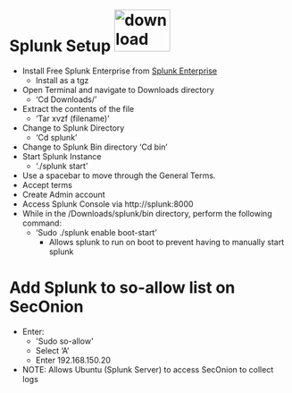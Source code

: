 # Splunk Setup  <img width="100" height="75" alt="download" src="https://github.com/user-attachments/assets/de3f50a2-4bdc-4739-b99c-946b1ddc4fc9" /> 
- Install Free Splunk Enterprise from [Splunk Enterprise](https://www.splunk.com/en_us/download/splunk-enterprise.html)
  - Install as a tgz
- Open Terminal and navigate to Downloads directory
  - ‘Cd Downloads/’
- Extract the contents of the file
  - ‘Tar xvzf  (filename)’
- Change to Splunk Directory
  - ‘Cd splunk’
- Change to Splunk Bin directory
  ‘Cd bin’ 
- Start Splunk Instance
  - ‘./splunk start’
- Use a spacebar to move through the General Terms. 
- Accept terms
- Create Admin account
- Access Splunk Console via http://splunk:8000
- While in the /Downloads/splunk/bin directory, perform the following command:
  - ‘Sudo ./splunk enable boot-start’
    - Allows splunk to run on boot to prevent having to manually start splunk
# Add Splunk to so-allow list on SecOnion 
- Enter:
  - 'Sudo so-allow' 
  - Select ‘A’
  - Enter 192.168.150.20
- NOTE: Allows Ubuntu (Splunk Server) to access SecOnion to collect logs
